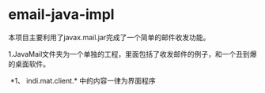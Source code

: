 # email-java-impl
本项目主要利用了javax.mail.jar完成了一个简单的邮件收发功能。

1.JavaMail文件夹为一个单独的工程，里面包括了收发邮件的例子，和一个丑到爆的桌面软件。    
    
  *1、 indi.mat.client.\* 中的内容一律为界面程序
